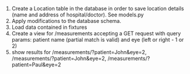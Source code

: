 1. Create a Location table in the database in order to save location details (name and address of hospital/doctor). See models.py
2. Apply modifications to the database schema.
3. Load data contained in fixtures
4. Create a view for /measurements accepting a GET request with query params: patient name (partial match is valid) and eye (left or right - 1 or 2)
5. show results for /measurements/?patient=John&eye=2, /measurements/?patient=John&eye=2, /measurements/?patient=Paul&eye=2
